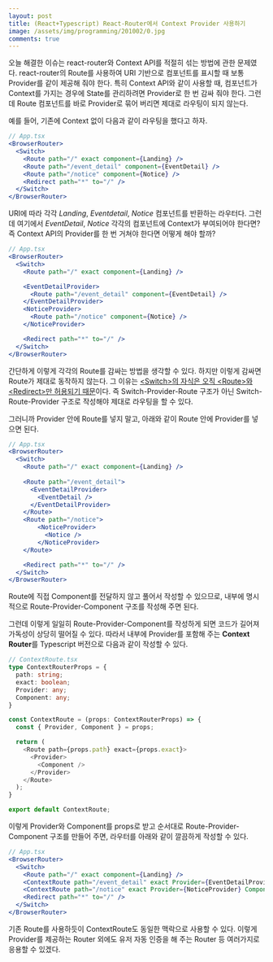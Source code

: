 ```yaml
---
layout: post
title: (React+Typescript) React-Router에서 Context Provider 사용하기
image: /assets/img/programming/201002/0.jpg
comments: true
---
```


오늘 해결한 이슈는 react-router와 Context API를 적절히 섞는 방법에 관한 문제였다.
react-router의 Route를 사용하여 URI 기반으로 컴포넌트를 표시할 때 보통 Provider를 같이 제공해 줘야 한다.
특히 Context API와 같이 사용할 때, 컴포넌트가 Context를 가지는 경우에 State를 관리하려면 Provider로 한 번 감싸 줘야 한다.
그런데 Route 컴포넌트를 바로 Provider로 묶어 버리면 제대로 라우팅이 되지 않는다.

예를 들어, 기존에 Context 없이 다음과 같이 라우팅을 했다고 하자.

~~~~jsx
// App.tsx
<BrowserRouter>
  <Switch>
    <Route path="/" exact component={Landing} />
    <Route path="/event_detail" component={EventDetail} />        
    <Route path="/notice" component={Notice} />
    <Redirect path="*" to="/" />
  </Switch>
</BrowserRouter>
~~~~

URI에 따라 각각 _Landing_, _Eventdetail_, _Notice_ 컴포넌트를 반환하는 라우터다.
그런데 여기에서 _EventDetail_, _Notice_ 각각의 컴포넌트에 Context가 부여되어야 한다면?
즉 Context API의 Provider를 한 번 거쳐야 한다면 어떻게 해야 할까?

~~~~jsx
// App.tsx
<BrowserRouter>
  <Switch>
    <Route path="/" exact component={Landing} />

    <EventDetailProvider>
      <Route path="/event_detail" component={EventDetail} />
    </EventDetailProvider>
    <NoticeProvider>        
      <Route path="/notice" component={Notice} />
    </NoticeProvider>

    <Redirect path="*" to="/" />
  </Switch>
</BrowserRouter>
~~~~

간단하게 이렇게 각각의 Route를 감싸는 방법을 생각할 수 있다. 하지만 이렇게 감싸면 Route가 제대로 동작하지 않는다.
그 이유는 [\<Switch\>의 자식은 오직 \<Route\>와 \<Redirect\>만 허용되기 때문](https://stackoverflow.com/questions/50155909/how-to-use-context-api-with-react-router-v4/50158702)이다.
즉 Switch-Provider-Route 구조가 아닌 Switch-Route-Provider 구조로 작성해야 제대로 라우팅을 할 수 있다.

그러니까 Provider 안에 Route를 넣지 말고, 아래와 같이 Route 안에 Provider를 넣으면 된다.

~~~~jsx
// App.tsx
<BrowserRouter>
  <Switch>
    <Route path="/" exact component={Landing} />
    
    <Route path="/event_detail">
      <EventDetailProvider>
        <EventDetail />
      </EventDetailProvider>
    </Route>
    <Route path="/notice">
        <NoticeProvider>        
          <Notice />
        </NoticeProvider>
    </Route>

    <Redirect path="*" to="/" />
  </Switch>
</BrowserRouter>
~~~~

Route에 직접 Component를 전달하지 않고 풀어서 작성할 수 있으므로,
내부에 명시적으로 Route-Provider-Component 구조를 작성해 주면 된다.

그런데 이렇게 일일히 Route-Provider-Component를 작성하게 되면 코드가 길어져 가독성이 상당히 떨어질 수 있다.
따라서 내부에 Provider를 포함해 주는 **Context Router**를 Typescript 버전으로 다음과 같이 작성할 수 있다.

~~~~typescript
// ContextRoute.tsx
type ContextRouterProps = {
  path: string;
  exact: boolean;
  Provider: any;
  Component: any;
}

const ContextRoute = (props: ContextRouterProps) => {
  const { Provider, Component } = props;

  return (
    <Route path={props.path} exact={props.exact}>
      <Provider>
        <Component />
      </Provider>
    </Route>
  );
}

export default ContextRoute;
~~~~

이렇게 Provider와 Component를 props로 받고 순서대로 Route-Provider-Component 구조를 만들어 주면, 라우터를 아래와 같이 깔끔하게 작성할 수 있다.

~~~~jsx
// App.tsx
<BrowserRouter>
  <Switch>
    <Route path="/" exact component={Landing} />
    <ContextRoute path="/event_detail" exact Provider={EventDetailProvider} Component={EventDetail} />
    <ContextRoute path="/notice" exact Provider={NoticeProvider} Component={Notice} />
    <Redirect path="*" to="/" />
  </Switch>
</BrowserRouter>
~~~~

기존 Route를 사용하듯이 ContextRoute도 동일한 맥락으로 사용할 수 있다.
이렇게 Provider를 제공하는 Router 외에도 유저 자동 인증을 해 주는 Router 등 여러가지로 응용할 수 있겠다.
